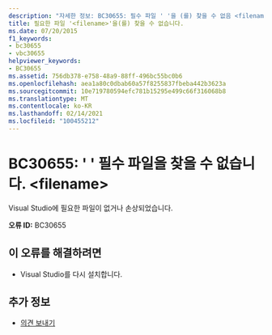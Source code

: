 ```yaml
---
description: "자세한 정보: BC30655: 필수 파일 ' '을 (를) 찾을 수 없음 <filename>"
title: 필요한 파일 '<filename>'을(를) 찾을 수 없습니다.
ms.date: 07/20/2015
f1_keywords:
- bc30655
- vbc30655
helpviewer_keywords:
- BC30655
ms.assetid: 756db378-e758-48a9-88ff-496bc55bc0b6
ms.openlocfilehash: aea1a80c0dbab60a57f8255837fbeba442b3623a
ms.sourcegitcommit: 10e719780594efc781b15295e499c66f316068b8
ms.translationtype: MT
ms.contentlocale: ko-KR
ms.lasthandoff: 02/14/2021
ms.locfileid: "100455212"
---
```

# <a name="bc30655-unable-to-find-required-file-filename"></a>BC30655: ' ' 필수 파일을 찾을 수 없습니다. \<filename>

Visual Studio에 필요한 파일이 없거나 손상되었습니다.

 **오류 ID:** BC30655

## <a name="to-correct-this-error"></a>이 오류를 해결하려면

- Visual Studio를 다시 설치합니다.

## <a name="see-also"></a>추가 정보

- [의견 보내기](/visualstudio/ide/feedback-options)
